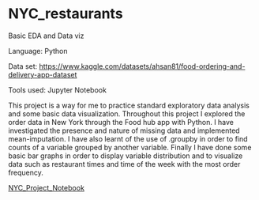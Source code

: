 # NYC_restaurants
Basic EDA and Data viz

Language: Python

Data set: https://www.kaggle.com/datasets/ahsan81/food-ordering-and-delivery-app-dataset

Tools used: Jupyter Notebook

This project is a way for me to practice standard exploratory data analysis and some basic data visualization. Throughout this project I explored the order data in New York through the Food hub app with Python. I have investigated the presence and nature of missing data and implemented mean-imputation. I have also learnt of the use of .groupby in order to find counts of a variable grouped by another variable. Finally I have done some basic bar graphs in order to display variable distribution and to visualize data such as restaurant times and time of the week with the most order frequency.

[NYC_Project_Notebook]((https://nbviewer.org/github/JericoEndaya/Titanic_machine_learning_from_disaster/blob/main/Titanic.ipynb)https://nbviewer.org/github/JericoEndaya/Titanic_machine_learning_from_disaster/blob/main/Titanic.ipynb)
